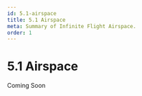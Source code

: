 ```yaml
---
id: 5.1-airspace
title: 5.1 Airspace
meta: Summary of Infinite Flight Airspace.
order: 1
---
```


# 5.1 Airspace

 

Coming Soon

 
